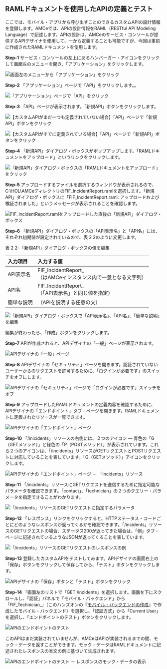 ## RAMLドキュメントを使用したAPIの定義とテスト

ここでは、モバイル・アプリから呼び出すことのできるカスタムAPIの設計情報を登録します。AMCeでは、APIの設計情報をRAML（RESTful API Modeling Language）で記述します。APIの設計は、AMCeのサービス・コンソールが提供するAPIデザイナを使用して、一から定義することも可能ですが、今回は事前に作成されたRAMLドキュメントを使用します。

**Step-1** サービス・コンソールの左上にあるハンバーガー・アイコンをクリックして画面左のメニューを開き、「アプリケーション」をクリックします。

![画面左のメニューから「アプリケーション」をクリック](images/2.15.png)

**Step-2** 「アプリケーション」ページで「API」をクリックします。。

![「アプリケーション」ページで「API」をクリック](images/2.16.png)

**Step-3** 「API」ページが表示されます。「新規API」ボタンをクリックします。

![【カスタムAPIがまだ一つも定義されていない場合】「API」ページで「新規API」ボタンをクリック](images/2.17.png)

![【カスタムAPIがすでに定義されている場合】「API」ページで「新規API」ボタンをクリック](images/2.18.png)

**Step-4** 「新規API」ダイアログ・ボックスがポップアップします。「RAMLドキュメントをアップロード」というリンクをクリックします。

![「新規API」ダイアログ・ボックスの「RAMLドキュメントをアップロード」をクリック](images/2.19.png)

**Step-5** アップロードするファイルを選択するウィンドウが表示されるので、C:\HOL\AMCeディレクトリのFIF_IncidentReport.ramlを選択します。「新規API」ダイアログ・ボックスに「FIF_IncidentReport.raml: アップロードおよび検証されました」というメッセージが表示されることを確認します。

![FIF_IncidentReport.ramlをアップロードした直後の「新規API」ダイアログ・ボックス](images/2.20.png)

**Step-6** 「新規API」ダイアログ・ボックスの「API表示名」と「API名」には、それぞれ初期値が設定されているので、表 2 2のように変更します。

表 2 2: 「新規API」ダイアログ・ボックスの値を編集

| 入力項目 | 入力する値                                                         |
| :------- | :----------------------------------------------------------- |
| API表示名     | FIF_IncidentReport_<xx><br />（<xx>はAMCeインスタンス内で一意となる文字列） |
| API名     | FIF_IncidentReport_<xx><br />（「API表示名」と同じ値を指定） |
| 簡単な説明     | （APIを説明する任意の文）             |

![「新規API」ダイアログ・ボックスで「API表示名」、「API名」、「簡単な説明」を編集](images/2.21.png)

編集が終わったら、「作成」ボタンをクリックします。

**Step-7** APIが作成されると、APIデザイナの「一般」ページが表示されます。

![APIデザイナの「一般」ページ](images/2.22.png)

**Step-8** APIデザイナの「セキュリティ」ページを開きます。認証されていないユーザーからのリクエストを許可するために、「ログインが必要です」のスイッチをオフにします。

![APIデザイナの「セキュリティ」ページで「ログインが必要です」スイッチをオフ](images/2.23.png)

**Step-9** アップロードしたRAMLドキュメントの定義内容を確認するために、APIデザイナの「エンドポイント」タブ・ページを開きます。RAMLドキュメントに定義されたリソースが一覧できます。

![APIデザイナの「エンドポイント」ページ](images/2.24.png)

**Step-10** 「/inicidents」リソースの右側には、２つのアイコン ― 青色の「G（GETメソッド）」と緑色の「P（POSTメソッド）」が表示されています。これら２つのアイコンは、「/incidents」リソースがGETリクエストとPOSTリクエストに対応していることを表しています。「G（GETメソッド）」アイコンをクリックします。

![APIデザイナの「エンドポイント」ページ － 「Incidents」リソース](images/2.25.png)

**Step-11** 「/incidents」リソースにGETリクエストを送信するために指定可能なパラメータを確認できます。「contact」、「technician」の２つのクエリー・パラメータを指定できることがわかります。

![「/incidents」リソースのGETリクエストに指定するパラメータ](images/2.26.png)

**Step-12** 「レスポンス」リンクをクリックすると、HTTPステータス・コードごとにどのようなレスポンスが返ってくるかを確認できます。「/incidents」リソースのGETリクエストの場合、ステータス200が返ってきた場合は、「例」タブ・ページに記述されているようなJSONが返ってくることを表しています。

![「/incidents」リソースのGETリクエストのレスポンスの例](images/2.27.png)

**Step-13** 登録したカスタムAPIをテストしてみます。APIデザイナの画面右上の「保存」ボタンをクリックして保存してから、「テスト」ボタンをクリックします。

![APIデザイナの「保存」ボタンと「テスト」ボタンをクリック](images/2.28.png)

**Step-14** 「画面左のリストで「GET /incidents」を選択します。画面を下にスクロールし、「認証」パネルで「モバイル・バックエンド」から「FIF_Technician_<xx>」（このハンズオンの『[モバイル・バックエンドの作成](2.backend-1.md)』で作成したモバイル・バックエンド）を選択し、「認証方式」から「Current User」を選択し、「エンドポイントのテスト」ボタンをクリックします。

![APIのエンドポイントのテスト](images/2.29.png)

このAPIはまだ実装されていませんが、AMCeはAPIが実装されるまでの間、モック・データを返すことができます。モック・データはRAMLドキュメントに記述されたレスポンスの本文の例に基づいて生成されます。

![APIのエンドポイントのテスト － レスポンスのモック・データの表示](images/2.30.png)
